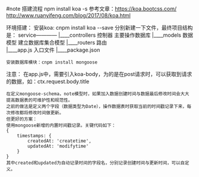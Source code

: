 #note
搭建流程 npm install koa -s
参考文章：https://koa.bootcss.com/
http://www.ruanyifeng.com/blog/2017/08/koa.html

环境搭建：
	安装koa:
		cnpm install koa --save
	分别新建一下文件，最终项目结构是：
		service————
			       |____controllers	控制器     	主要操作数据库
			       |____models		数据模型	建立数据库集合模型
			       |____routers		路由		
			       |____app.js      入口文件
			       |____package.json

	安装数据库模块：cnpm install mongoose






注意：
	在app.js中，需要引入koa-body，为的是在post请求时，可以获取到请求的数据，如：ctx.request.body.title


	
	在定义mongoose-schema，note模型时，如果加入数据创建时间与数据最后修改时间会大大提高数据表的可维护性和规范性。
	之前的做法是定义两个字段（数据类型为Date），操作数据表时获取当前的时间戳记录下来，每次修改都将修改时间做更新。
	但更好的方案：
	使用mongoose新增的内置时间戳记录。关键代码如下：
	{
	    timestamps: {
	        createdAt: 'createtime',
	        updatedAt: 'modifytime'
	    }
	}
	其中created和updated为自动记录时间的字段名，分别记录创建时间与更新时间，可以自定义。


